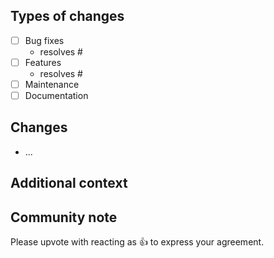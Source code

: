 <!--

Thank you for your contriubtion! 👍

-->

## Types of changes

- [ ] Bug fixes
  - resolves #<!-- Please add issue number -->
- [ ] Features
  - resolves #<!-- Please add issue number -->
- [ ] Maintenance
- [ ] Documentation

## Changes

- ...


## Additional context


## Community note

<!-- Please keep this section. -->

Please upvote with reacting as :+1: to express your agreement.
